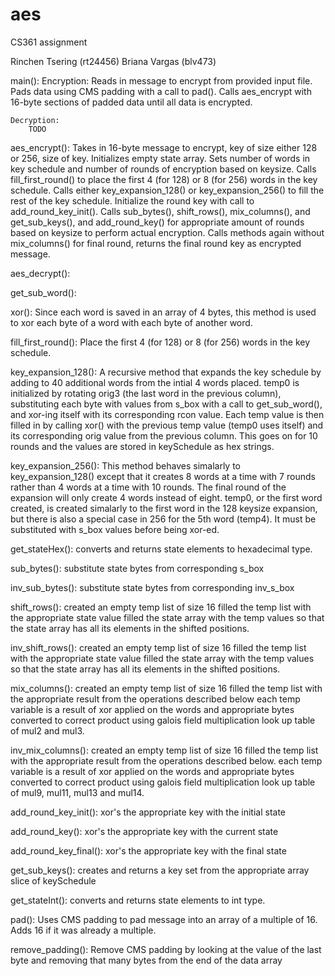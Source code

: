 # aes
CS361 assignment

Rinchen Tsering (rt24456)
Briana Vargas (blv473)

main():
	Encryption:
		Reads in message to encrypt from provided input file.
		Pads data using CMS padding with a call to pad().
		Calls aes_encrypt with 16-byte sections of padded data until all data is encrypted.
		
	Decryption:
		TODO

aes_encrypt():
	Takes in 16-byte message to encrypt, key of size either 128 or 256, size of key.
	Initializes empty state array.
	Sets number of words in key schedule and number of rounds of encryption based on keysize.
	Calls fill_first_round() to place the first 4 (for 128) or 8 (for 256) words in the key schedule.
	Calls either key_expansion_128() or key_expansion_256() to fill the rest of the key schedule.
	Initialize the round key with call to add_round_key_init().
	Calls sub_bytes(), shift_rows(), mix_columns(), and get_sub_keys(), and add_round_key() for appropriate amount of rounds based on keysize to perform actual encryption.
	Calls methods again without mix_columns() for final round, returns the final round key as encrypted message.

aes_decrypt():

get_sub_word():
	
xor():
	Since each word is saved in an array of 4 bytes, this method is used to xor each byte of a word with each byte of another word.

fill_first_round():
	Place the first 4 (for 128) or 8 (for 256) words in the key schedule.

key_expansion_128():
	A recursive method that expands the key schedule by adding to 40 additional words from the intial 4 words placed. 
	temp0 is initialized by rotating orig3 (the last word in the previous column), substituting each byte with values from s_box with a call to get_sub_word(), and xor-ing itself with its corresponding rcon value.
	Each temp value is then filled in by calling xor() with the previous temp value (temp0 uses itself) and its corresponding orig value from the previous column.
	This goes on for 10 rounds and the values are stored in keySchedule as hex strings.

key_expansion_256():
	This method behaves simalarly to key_expansion_128() except that it creates 8 words at a time with 7 rounds rather than 4 words at a time with 10 rounds.
	The final round of the expansion will only create 4 words instead of eight.
	temp0, or the first word created, is created simalarly to the first word in the 128 keysize expansion, but there is also a special case in 256 for the 5th word (temp4). It must be substituted with s_box values before being xor-ed.

get_stateHex():
	converts and returns state elements to hexadecimal type.

sub_bytes():
	substitute state bytes from corresponding s_box

inv_sub_bytes():
	substitute state bytes from corresponding inv_s_box

shift_rows():
	created an empty temp list of size 16
	filled the temp list with the appropriate state value
	filled the state array with the temp values so that the state array has all its elements in the shifted positions.  

inv_shift_rows():
	created an empty temp list of size 16
	filled the temp list with the appropriate state value
	filled the state array with the temp values so that the state array has all its elements in the shifted positions.

mix_columns():
	created an empty temp list of size 16
	filled the temp list with the appropriate result from the operations described below
	each temp variable is a result of xor applied on the words and appropriate bytes converted to correct product using galois field multiplication look up table of mul2 and mul3.  

inv_mix_columns():
	created an empty temp list of size 16
	filled the temp list with the appropriate result from the operations described below.
	each temp variable is a result of xor applied on the words and appropriate bytes converted to correct product using galois field multiplication look up table of mul9, mul11, mul13 and mul14.

add_round_key_init():
	xor's the appropriate key with the initial state

add_round_key():
	xor's the appropriate key with the current state

add_round_key_final():
	xor's the appropriate key with the final state

get_sub_keys(): 
	creates and returns a key set from the appropriate array slice of keySchedule 

get_stateInt():
	converts and returns state elements to int type.

pad():
	Uses CMS padding to pad message into an array of a multiple of 16. Adds 16 if it was already a multiple.

remove_padding():
	Remove CMS padding by looking at the value of the last byte and removing that many bytes from the end of the data array







